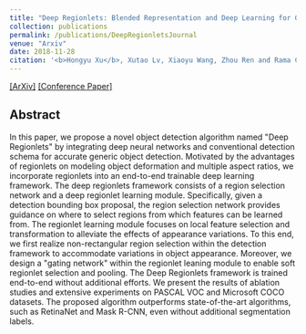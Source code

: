 ```yaml
---
title: "Deep Regionlets: Blended Representation and Deep Learning for Generic Object Detection"
collection: publications
permalink: /publications/DeepRegionletsJournal
venue: "Arxiv"
date: 2018-11-28
citation: '<b>Hongyu Xu</b>, Xutao Lv, Xiaoyu Wang, Zhou Ren and Rama Chellappa. <i>Arxiv Preprint</i>. <b>Submitted to IEEE Transactions on Pattern Analysis and Machine Intelligence (TPAMI)</b>.'
---
```


[[ArXiv]](https://arxiv.org/abs/1811.11318)
[[Conference Paper]](http://openaccess.thecvf.com/content_ECCV_2018/papers/Hongyu_Xu_Deep_Regionlets_for_ECCV_2018_paper.pdf)


## Abstract
In this paper, we propose a novel object detection algorithm named "Deep Regionlets" by integrating deep neural networks and conventional detection schema for accurate generic object detection. Motivated by the advantages of regionlets on modeling object deformation and multiple aspect ratios, we incorporate regionlets into an end-to-end trainable deep learning framework. The deep regionlets framework consists of a region selection network and a deep regionlet learning module. Specifically, given a detection bounding box proposal, the region selection network provides guidance on where to select regions from which features can be learned from. The regionlet learning module focuses on local feature selection and transformation to alleviate the effects of appearance variations. To this end, we first realize non-rectangular region selection within the detection framework to accommodate variations in object appearance. Moreover, we design a "gating network" within the regionlet leaning module to enable soft regionlet selection and pooling. The Deep Regionlets framework is trained end-to-end without additional efforts. We present the results of ablation studies and extensive experiments on PASCAL VOC and Microsoft COCO datasets. The proposed algorithm outperforms state-of-the-art algorithms, such as RetinaNet and Mask R-CNN, even without additional segmentation labels.
